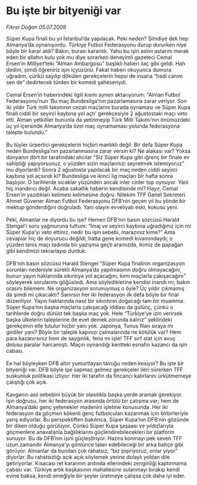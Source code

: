 # Bu işte bir bityeniği var

*Fikret Doğan 05.07.2009*

<div class="taraf_structure_2col_1zq">
<div class="margen_n">



 <p>Süper Kupa finali bu yıl İstanbul’da yapılacak. Peki neden? Şimdiye dek hep Almanya’da oynanıyordu. Türkiye Futbol Federasyonu durup dururken niye böyle bir karar aldı? Bakın, burası karanlık. Yahu bu işin aslını astarını merak eden bir allahın kulu yok mu diye sorarken deneyimli gazeteci Cemal Ersen’in <i>Milliyet</i>’teki “Alman Ambargosu” başlıklı haberi ilaç gibi geldi. Hah dedim, şimdi öğreniriz işin içyüzünü. Fakat haberi okuyunca dumura uğradım, çünkü sayılıp dökülen gerekçelerin hepsi de insana “hadi canım sen de” dedirtecek türden bir komedi şaheseriydi. <br/><br/>Cemal Ersen’in haberindeki ilgili kısmı aynen aktarıyorum: “Alman Futbol Federasyonu’nun ‘Bu maç Bundesliga’nın pazarlamasına zarar veriyor. Son iki yıldır Türk milli takımının cezalı maçlarını burada oynaması ve Süper Kupa finali ciddi bir seyirci kaybına yol açtı’ gerekçesiyle 2 ağustostaki maçı veto etti. Alman yetkililer bununla da yetinmeyip Türk Milli Takımı’nın önümüzdeki üç yıl içersinde Almanya’da özel maç oynamaması yolunda federasyona talepte bulundu.” <br/><br/>Bu tüyler ürpertici gerekçelerin hiçbiri mantıklı değil. Bir defa Süper Kupa neden Bundesliga’nın pazarlanmasına zarar versin ki? Ne alakası var? Yoksa dünyanın dört bir tarafındaki alıcılar “Siz Süper Kupa gibi iğrenç bir finale ev sahipliği yapıyorsunuz, o yüzden sizin maçlarınızı seyretmek istemiyoruz” mu diyorlardı? Sonra 2 ağustosta yapılacak bir maç neden ciddi seyirci kaybına yol açsındı ki? Bundesliga ve ikinci lig maçları bir hafta sonra başlıyor. O tarihlerde sıcaklar yüzünden ancak inler cinler top oynuyor. Yani hiç inandırıcı değil. Acaba sakatlık haberin kendisinde mi? Hayır, Cemal Ersen’in yazdıkları kelimesi kelimesine doğru. Nitekim TFF Genel Sekreteri Ahmet Güvener Alman Futbol Federasyonu DFB’nin geçen yıl bu yönde bir mektup gönderdiğini doğruladı. Yani olayın evveliyatı eski, kokusu yeni. <br/><br/>Peki, Almanlar ne diyordu bu işe? Hemen DFB’nin basın sözcüsü Harald Stengel’i soru yağmuruna tuttum: “İmaj ve seyirci kaybına uğradığınız için mi Süper Kupa’yı veto ettiniz, nedir bu işin sebebi, marazınız kime?” Ama cevaplar hiç de doyurucu değildi, hatta gene komedi kıvamındaydı; o yüzden tenis maçı tadında bir yazışma geçti aramızda, ikimiz de papağan gibi kendimizi tekrarlayıp durduk. <br/><br/>DFB’nin basın sözcüsü Harald Stengel “Süper Kupa finalinin organizasyon sorunları nedeniyle sürekli Almanya’da yapılmasının doğru olmayacağını, bunun yayın haklarında sıkıntıya yol açacağını, kimi maçlarla çakışacağını” söyleyerek sorularımı göğüsledi. Ama söylediklerine kendisi inandı mı, bakın orasını bilemem. Ne organizasyon sorunuymuş o öyle? Üç yıldır çıkmamış da şimdi mi çıkacaktı? Sanırsın her iki federasyon ilk defa böyle bir final düzenliyor. Yayın haklarında nasıl bir sıkıntının doğacağı tam bir muamma. Süper Kupa’nın başka maçlarla çakışacağı iddiası da gülünç, çünkü o tarihlerde doğru dürüst tek başka maç yok. Hele “Türkiye’ye izin verirsek başka ülkelerin taleplerine de evet demek zorunda kalırız” şeklindeki gerekçenin elle tutulur hiçbir yanı yok. Japonya, Tunus filan sıraya mı girdiler yani? Böyle bir taleple kapınızı çalmalarında ne kötülük var? Hem para kazanırsınız hem de saygınlık, fena mı işte! TFF sırf stat için avuç dolusu paralar harcamıştı. Maçın oynandığı kentteki esnafın kazancı da işin cabası. <br/><br/>Ee hal böyleyken DFB altın yumurtlayan tavuğu neden kesiyor? Bu işte bir bityeniği var. DFB böyle ipe sapmaz gelmez gerekçeler ileri sürerken TFF suskunluk politikası izliyor. Her iki tarafın da fincancı katırlarını ürkütmemeye çalıştığı çok açık. <br/><br/>Kavganın asıl sebebini büyük bir olasılıkla başka yerde aramak gerekiyor. İşin doğrusu, her iki federasyon arasında örtülü bir çatışma var; hem de Almanya’daki genç yetenekler madenini işletme konusunda. Her iki federasyon da göçmen kökenli genç futbolcuları kazanmak için birbirleriyle yarış ediyorlar. Bu perspektiften bakılınca, Süper Kupa’nın DFB’nin gözünde bir diken olduğu görülüyor. Çünkü Süper Kupa şaşaası ve yıldızlarıyla göçmenlere anavatanla bağlılıklarını güçlendirebilecekleri bir platform sunuyor. Bu da DFB’nin işini güçleştiriyor. Hazıra konmayı pek seven TFF uzun zamandır Almanya’yı gönlünce talan edebileceği bir arka bahçe gibi görüyor. Almanlar da bundan çok rahatsız; “biz pişiriyoruz, onlar yiyor” diyorlar. Bu rahatsızlığı açık açık söylemek yerine dolaylı yoldan dile getiriyorlar. Kısacası ret kararının ardında ellerindeki zenginliği kaptırmama çabası var. Türkiye artık başkasının mahallesine sulanmayı bırakıp kendi evine baksa, kendi emeğiyle bir şeyler üretmeye çalışsa çok daha iyi eder.</p>
<br/>
<br/>
<br/>



<br/>


<div id="taraf_not">
</div>

</div>


</div>
